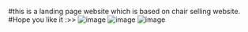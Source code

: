 #this is a landing page website which is based on chair selling website.
#Hope you like it :>>
![image](https://github.com/Jishnumo/Chair/assets/147910757/2b027e61-180b-4697-aa85-fe5c49797470)
![image](https://github.com/Jishnumo/Chair/assets/147910757/aadd8c89-fb5f-44a8-8e9b-2299bc402887)
![image](https://github.com/Jishnumo/Chair/assets/147910757/a3513353-7b1f-4104-9010-d603bfc9167c)


